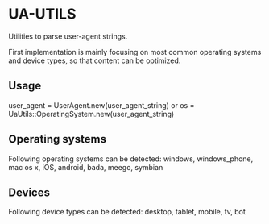 UA-UTILS
========

Utilities to parse user-agent strings.

First implementation is mainly focusing on most common operating systems and device types, so that content can be optimized.

Usage
-----
user_agent = UserAgent.new(user_agent_string)
or
os = UaUtils::OperatingSystem.new(user_agent_string)

Operating systems
-----------------
Following operating systems can be detected:
windows, windows_phone, mac os x, iOS, android, bada, meego, symbian

Devices
-------
Following device types can be detected:
desktop, tablet, mobile, tv, bot


